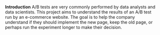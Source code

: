 <b>Introduction</b>
A/B tests are very commonly performed by data analysts and data scientists. This project aims to understand the results of an A/B test run by an e-commerce website. The goal is to help the company understand if they should implement the new page, keep the old page, or perhaps run the experiment longer to make their decision.

